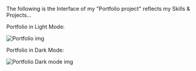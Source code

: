 The following is the Interface of my "Portfolio project" reflects my Skills & Projects...

Portfolio in Light Mode:

![Portfolio img](https://github.com/Rishab-kumar-026/Portfolio/assets/163623411/9c8ac9ab-e1b6-47a3-ac95-2b5523e9872e)

Portfolio in Dark Mode:

![Portfolio Dark mode img](https://github.com/Rishab-kumar-026/Portfolio/assets/163623411/3ecad2e1-41c7-473b-9c57-568f91b4764e)
